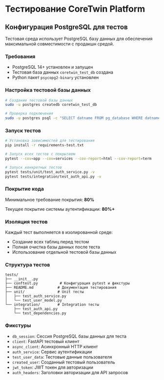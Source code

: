 # Тестирование CoreTwin Platform

## Конфигурация PostgreSQL для тестов

Тестовая среда использует PostgreSQL базу данных для обеспечения максимальной совместимости с продакшн средой.

### Требования

- PostgreSQL 14+ установлен и запущен
- Тестовая база данных `coretwin_test_db` создана
- Python пакет `psycopg2-binary` установлен

### Настройка тестовой базы данных

```bash
# Создание тестовой базы данных
sudo -u postgres createdb coretwin_test_db

# Проверка подключения
sudo -u postgres psql -c "SELECT datname FROM pg_database WHERE datname = 'coretwin_test_db';"
```

### Запуск тестов

```bash
# Установка зависимостей для тестирования
pip install -r requirements-test.txt

# Запуск всех тестов с покрытием
pytest --cov=app --cov=services --cov-report=html --cov-report=term

# Запуск конкретных тестов
pytest tests/unit/test_auth_service.py -v
pytest tests/integration/test_auth_api.py -v
```

### Покрытие кода

Минимальное требование покрытия: **80%**

Текущее покрытие системы аутентификации: **80%+**

### Изоляция тестов

Каждый тест выполняется в изолированной среде:
- Создание всех таблиц перед тестом
- Полная очистка базы данных после теста
- Использование отдельной тестовой базы данных

### Структура тестов

```
tests/
├── __init__.py
├── conftest.py          # Конфигурация pytest и фикстуры
├── README.md           # Документация тестирования
├── unit/               # Unit тесты
│   ├── test_auth_service.py
│   └── test_user_model.py
└── integration/        # Integration тесты
    ├── test_auth_api.py
    └── test_dependencies.py
```

### Фикстуры

- `db_session`: Сессия PostgreSQL базы данных для теста
- `client`: FastAPI тестовый клиент
- `async_client`: Асинхронный HTTP клиент
- `auth_service`: Сервис аутентификации
- `test_user_data`: Тестовые данные пользователя
- `created_user`: Созданный тестовый пользователь
- `jwt_token`: JWT токен для авторизации
- `auth_headers`: Заголовки авторизации для API запросов
